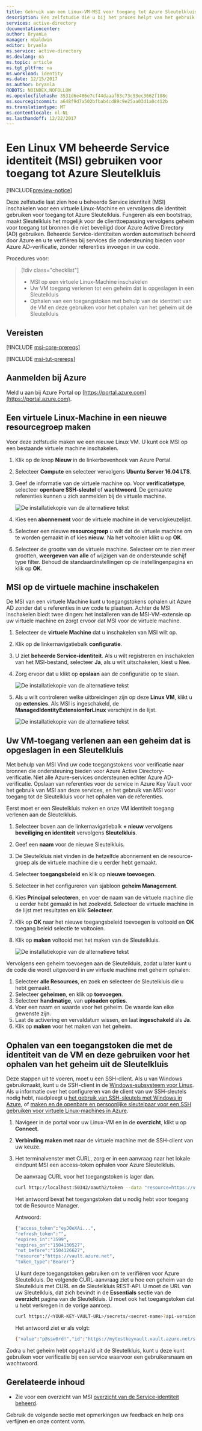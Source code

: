 ```yaml
---
title: Gebruik van een Linux-VM-MSI voor toegang tot Azure Sleutelkluis
description: Een zelfstudie die u bij het proces helpt van het gebruik van een Linux VM beheerde Service identiteit (MSI) voor toegang tot Azure Resource Manager.
services: active-directory
documentationcenter: 
author: BryanLa
manager: mbaldwin
editor: bryanla
ms.service: active-directory
ms.devlang: na
ms.topic: article
ms.tgt_pltfrm: na
ms.workload: identity
ms.date: 12/15/2017
ms.author: bryanla
ROBOTS: NOINDEX,NOFOLLOW
ms.openlocfilehash: 3531d6e406e7cf44daaaf03c73c93ec3662f108c
ms.sourcegitcommit: a648f9d7a502bfbab4cd89c9e25aa03d1a0c412b
ms.translationtype: MT
ms.contentlocale: nl-NL
ms.lasthandoff: 12/22/2017
---
```

# <a name="use-a-linux-vm-managed-service-identity-msi-to-access-azure-key-vault"></a>Een Linux VM beheerde Service identiteit (MSI) gebruiken voor toegang tot Azure Sleutelkluis 

[!INCLUDE[preview-notice](~/includes/active-directory-msi-preview-notice-ua.md)]

Deze zelfstudie laat zien hoe u beheerde Service identiteit (MSI) inschakelen voor een virtuele Linux-Machine en vervolgens die identiteit gebruiken voor toegang tot Azure Sleutelkluis. Fungeren als een bootstrap, maakt Sleutelkluis het mogelijk voor de clienttoepassing vervolgens geheim voor toegang tot bronnen die niet beveiligd door Azure Active Directory (AD) gebruiken. Beheerde Service-identiteiten worden automatisch beheerd door Azure en u te verifiëren bij services die ondersteuning bieden voor Azure AD-verificatie, zonder referenties invoegen in uw code. 

Procedures voor:

> [!div class="checklist"]
> * MSI op een virtuele Linux-Machine inschakelen 
> * Uw VM toegang verlenen tot een geheim dat is opgeslagen in een Sleutelkluis 
> * Ophalen van een toegangstoken met behulp van de identiteit van de VM en deze gebruiken voor het ophalen van het geheim uit de Sleutelkluis 
 
## <a name="prerequisites"></a>Vereisten

[!INCLUDE [msi-core-prereqs](~/includes/active-directory-msi-core-prereqs-ua.md)]

[!INCLUDE [msi-tut-prereqs](~/includes/active-directory-msi-tut-prereqs.md)]

## <a name="sign-in-to-azure"></a>Aanmelden bij Azure
Meld u aan bij Azure Portal op [https://portal.azure.com](https://portal.azure.com). 

## <a name="create-a-linux-virtual-machine-in-a-new-resource-group"></a>Een virtuele Linux-Machine in een nieuwe resourcegroep maken

Voor deze zelfstudie maken we een nieuwe Linux VM. U kunt ook MSI op een bestaande virtuele machine inschakelen.

1. Klik op de knop **Nieuw** in de linkerbovenhoek van Azure Portal.
2. Selecteer **Compute** en selecteer vervolgens **Ubuntu Server 16.04 LTS**.
3. Geef de informatie van de virtuele machine op. Voor **verificatietype**, selecteer **openbare SSH-sleutel** of **wachtwoord**. De gemaakte referenties kunnen u zich aanmelden bij de virtuele machine.

    ![De installatiekopie van de alternatieve tekst](~/articles/active-directory/media/msi-tutorial-linux-vm-access-arm/msi-linux-vm.png)

4. Kies een **abonnement** voor de virtuele machine in de vervolgkeuzelijst.
5. Selecteer een nieuwe **resourcegroep** u wilt dat de virtuele machine om te worden gemaakt in of kies **nieuw**. Na het voltooien klikt u op **OK**.
6. Selecteer de grootte van de virtuele machine. Selecteer om te zien meer grootten, **weergeven van alle** of wijzigen van de ondersteunde schijf type filter. Behoud de standaardinstellingen op de instellingenpagina en klik op **OK**.

## <a name="enable-msi-on-your-vm"></a>MSI op de virtuele machine inschakelen

De MSI van een virtuele Machine kunt u toegangstokens ophalen uit Azure AD zonder dat u referenties in uw code te plaatsen. Achter de MSI inschakelen biedt twee dingen: het installeren van de MSI-VM-extensie op uw virtuele machine en zorgt ervoor dat MSI voor de virtuele machine.  

1. Selecteer de **virtuele Machine** dat u inschakelen van MSI wilt op.
2. Klik op de linkernavigatiebalk **configuratie**.
3. U ziet **beheerde Service-identiteit**. Als u wilt registreren en inschakelen van het MSI-bestand, selecteer **Ja**, als u wilt uitschakelen, kiest u Nee.
4. Zorg ervoor dat u klikt op **opslaan** aan de configuratie op te slaan.

    ![De installatiekopie van de alternatieve tekst](~/articles/active-directory/media/msi-tutorial-linux-vm-access-arm/msi-linux-extension.png)

5. Als u wilt controleren welke uitbreidingen zijn op deze **Linux VM**, klikt u op **extensies**. Als MSI is ingeschakeld, de **ManagedIdentityExtensionforLinux** verschijnt in de lijst.

    ![De installatiekopie van de alternatieve tekst](~/articles/active-directory/media/msi-tutorial-linux-vm-access-arm/msi-extension-value.png)


## <a name="grant-your-vm-access-to-a-secret-stored-in-a-key-vault"></a>Uw VM-toegang verlenen aan een geheim dat is opgeslagen in een Sleutelkluis  

Met behulp van MSI Vind uw code toegangstokens voor verificatie naar bronnen die ondersteuning bieden voor Azure Active Directory-verificatie. Niet alle Azure-services ondersteunen echter Azure AD-verificatie. Opslaan van referenties voor de service in Azure Key Vault voor het gebruik van MSI aan deze services, en het gebruik van MSI voor toegang tot de Sleutelkluis voor het ophalen van de referenties. 

Eerst moet er een Sleutelkluis maken en onze VM identiteit toegang verlenen aan de Sleutelkluis.   

1. Selecteer boven aan de linkernavigatiebalk **+ nieuw** vervolgens **beveiliging en identiteit** vervolgens **Sleutelkluis**.  
2. Geef een **naam** voor de nieuwe Sleutelkluis. 
3. De Sleutelkluis niet vinden in de hetzelfde abonnement en de resource-groep als de virtuele machine die u eerder hebt gemaakt. 
4. Selecteer **toegangsbeleid** en klik op **nieuwe toevoegen**. 
5. Selecteer in het configureren van sjabloon **geheim Management**. 
6. Kies **Principal selecteren**, en voer de naam van de virtuele machine die u eerder hebt gemaakt in het zoekveld.  Selecteer de virtuele machine in de lijst met resultaten en klik **Selecteer**. 
7. Klik op **OK** naar het nieuwe toegangsbeleid toevoegen is voltooid en **OK** toegang beleid selectie te voltooien. 
8. Klik op **maken** voltooid met het maken van de Sleutelkluis. 

    ![De installatiekopie van de alternatieve tekst](~/articles/active-directory/media/msi-tutorial-windows-vm-access-nonaad/msi-blade.png)

Vervolgens een geheim toevoegen aan de Sleutelkluis, zodat u later kunt u de code die wordt uitgevoerd in uw virtuele machine met geheim ophalen: 

1. Selecteer **alle Resources**, en zoek en selecteer de Sleutelkluis die u hebt gemaakt. 
2. Selecteer **geheimen**, en klik op **toevoegen**. 
3. Selecteer **handmatige**, van **uploaden opties**. 
4. Voer een naam en waarde voor het geheim.  De waarde kan elke gewenste zijn. 
5. Laat de activering en vervaldatum wissen, en laat **ingeschakeld** als **Ja**. 
6. Klik op **maken** voor het maken van het geheim. 
 
## <a name="get-an-access-token-using-the-vms-identity-and-use-it-to-retrieve-the-secret-from-the-key-vault"></a>Ophalen van een toegangstoken die met de identiteit van de VM en deze gebruiken voor het ophalen van het geheim uit de Sleutelkluis  

Deze stappen uit te voeren, moet u een SSH-client.  Als u van Windows gebruikmaakt, kunt u de SSH-client in de [Windows-subsysteem voor Linux](https://msdn.microsoft.com/commandline/wsl/about). Als u informatie over het configureren van de client van uw SSH-sleutels nodig hebt, raadpleegt u [het gebruik van SSH-sleutels met Windows in Azure](~/articles/virtual-machines/linux/ssh-from-windows.md), of [maken en de openbare en persoonlijke sleutelpaar voor een SSH gebruiken voor virtuele Linux-machines in Azure](~/articles/virtual-machines/linux/mac-create-ssh-keys.md).
 
1. Navigeer in de portal voor uw Linux-VM en in de **overzicht**, klikt u op **Connect**. 
2. **Verbinding maken met** naar de virtuele machine met de SSH-client van uw keuze. 
3. Het terminalvenster met CURL, zorg er in een aanvraag naar het lokale eindpunt MSI een access-token ophalen voor Azure Sleutelkluis.  
 
    De aanvraag CURL voor het toegangstoken is lager dan.  
    
    ```bash
    curl http://localhost:50342/oauth2/token --data "resource=https://vault.azure.net" -H Metadata:true  
    ```
    Het antwoord bevat het toegangstoken dat u nodig hebt voor toegang tot de Resource Manager. 
    
    Antwoord:  
    
    ```bash
    {"access_token":"eyJ0eXAi...",
    "refresh_token":"",
    "expires_in":"3599",
    "expires_on":"1504130527",
    "not_before":"1504126627",
    "resource":"https://vault.azure.net",
    "token_type":"Bearer"} 
    ```
    
    U kunt deze toegangstoken gebruiken om te verifiëren voor Azure Sleutelkluis.  De volgende CURL-aanvraag ziet u hoe een geheim van de Sleutelkluis met CURL en de Sleutelkluis REST-API.  U moet de URL van uw Sleutelkluis, dat zich bevindt in de **Essentials** sectie van de **overzicht** pagina van de Sleutelkluis.  U moet ook het toegangstoken dat u hebt verkregen in de vorige aanroep. 
        
    ```bash
    curl https://<YOUR-KEY-VAULT-URL>/secrets/<secret-name>?api-version=2016-10-01 -H "Authorization: Bearer <ACCESS TOKEN>" 
    ```
    
    Het antwoord ziet er als volgt: 
    
    ```bash
    {"value":"p@ssw0rd!","id":"https://mytestkeyvault.vault.azure.net/secrets/MyTestSecret/7c2204c6093c4d859bc5b9eff8f29050","attributes":{"enabled":true,"created":1505088747,"updated":1505088747,"recoveryLevel":"Purgeable"}} 
    ```
    
Zodra u het geheim hebt opgehaald uit de Sleutelkluis, kunt u deze kunt gebruiken voor verificatie bij een service waarvoor een gebruikersnaam en wachtwoord.


## <a name="related-content"></a>Gerelateerde inhoud

- Zie voor een overzicht van MSI [overzicht van de Service-identiteit beheerd](msi-overview.md).

Gebruik de volgende sectie met opmerkingen uw feedback en help ons verfijnen en onze content vorm.




